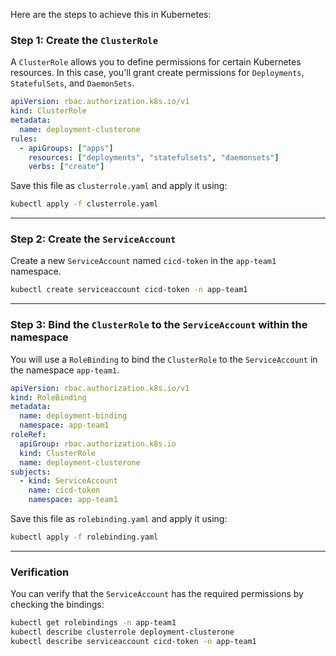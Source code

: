 Here are the steps to achieve this in Kubernetes:

### Step 1: Create the `ClusterRole`
A `ClusterRole` allows you to define permissions for certain Kubernetes resources. In this case, you'll grant create permissions for `Deployments`, `StatefulSets`, and `DaemonSets`.

```yaml
apiVersion: rbac.authorization.k8s.io/v1
kind: ClusterRole
metadata:
  name: deployment-clusterone
rules:
  - apiGroups: ["apps"]
    resources: ["deployments", "statefulsets", "daemonsets"]
    verbs: ["create"]
```

Save this file as `clusterrole.yaml` and apply it using:

```bash
kubectl apply -f clusterrole.yaml
```

---

### Step 2: Create the `ServiceAccount`
Create a new `ServiceAccount` named `cicd-token` in the `app-team1` namespace.

```bash
kubectl create serviceaccount cicd-token -n app-team1
```

---

### Step 3: Bind the `ClusterRole` to the `ServiceAccount` within the namespace
You will use a `RoleBinding` to bind the `ClusterRole` to the `ServiceAccount` in the namespace `app-team1`.

```yaml
apiVersion: rbac.authorization.k8s.io/v1
kind: RoleBinding
metadata:
  name: deployment-binding
  namespace: app-team1
roleRef:
  apiGroup: rbac.authorization.k8s.io
  kind: ClusterRole
  name: deployment-clusterone
subjects:
  - kind: ServiceAccount
    name: cicd-token
    namespace: app-team1
```

Save this file as `rolebinding.yaml` and apply it using:

```bash
kubectl apply -f rolebinding.yaml
```

---

### Verification
You can verify that the `ServiceAccount` has the required permissions by checking the bindings:

```bash
kubectl get rolebindings -n app-team1
kubectl describe clusterrole deployment-clusterone
kubectl describe serviceaccount cicd-token -n app-team1
```
